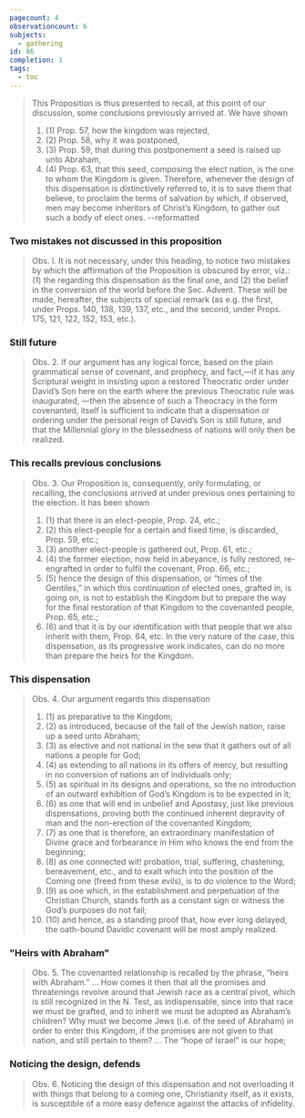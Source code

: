 ```yaml
---
pagecount: 4
observationcount: 6
subjects:
  - gathering
id: 86
completion: 1
tags:
  - toc
---
```

>This Proposition is thus presented to recall, at this point of our discussion, some conclusions previously arrived at. We have shown 
>1. (1) Prop. 57, how the kingdom was rejected, 
>2. (2) Prop. 58, why it was postponed, 
>3. (3) Prop. 59, that during this postponement a seed is raised up unto Abraham, 
>4. (4) Prop. 63, that this seed, composing the elect nation, is the one to whom the Kingdom is given. 
>Therefore, whenever the design of this dispensation is distinctively referred to, it is to save them that believe, to proclaim the terms of salvation by which, if observed, men may become inheritors of Christ’s Kingdom, to gather out such a body of elect ones.
>--reformatted
### Two mistakes not discussed in this proposition
>Obs. l. It is not necessary, under this heading, to notice two mistakes by which the affirmation of the Proposition is obscured by error, viz.: (1) the regarding this dispensation as the final one, and (2) the belief in the conversion of the world before the Sec. Advent. These will be made, hereafter, the subjects of special remark (as e.g. the first, under Props. 140, 138, 139, 137, etc., and the second, under Props. 175, 121, 122, 152, 153, etc.).
### Still future
>Obs. 2. If our argument has any logical force, based on the plain grammatical sense of covenant, and prophecy, and fact,—if it has any Scriptural weight in insisting upon a restored Theocratic order under David’s Son here on the earth where the previous Theocratic rule was inaugurated, —then the absence of such a Theocracy in the form covenanted, itself is sufficient to indicate that a dispensation or ordering under the personal reign of David’s Son is still future, and that the Millennial glory in the blessedness of nations will only then be realized.
### This recalls previous conclusions
>Obs. 3. Our Proposition is, consequently, only formulating, or recalling, the conclusions arrived at under previous ones pertaining to the election. It has been shown 
>1. (1) that there is an elect-people, Prop. 24, etc.; 
>2. (2) this elect-people for a certain and fixed time, is discarded, Prop. 59, etc.; 
>3. (3) another elect-people is gathered out, Prop. 61, etc.; 
>4. (4) the former election, now held in abeyance, is fully restored, re-engrafted in order to fulfil the covenant, Prop. 66, etc.; 
>5. (5) hence the design of this dispensation, or “times of the Gentiles,” in which this continuation of elected ones, grafted in, is going on, is not to establish the Kingdom but to prepare the way for the final restoration of that Kingdom to the covenanted people, Prop. 65, etc.; 
>6. (6) and that it is by our identification with that people that we also inherit with them, Prop. 64, etc. In the very nature of the case, this dispensation, as its progressive work indicates, can do no more than prepare the heirs for the Kingdom.
### This dispensation
>Obs. 4. Our argument regards this dispensation 
>1. (1) as preparative to the Kingdom; 
>2. (2) as introduced, because of the fall of the Jewish nation, raise up a seed unto Abraham; 
>3. (3) as elective and not national in the sew that it gathers out of all nations a people for God; 
>4. (4) as extending to all nations in its offers of mercy, but resulting in no conversion of nations an of individuals only; 
>5. (5) as spiritual in its designs and operations, so the no introduction of an outward exhibition of God’s Kingdom is to be expected in it; 
>6. (6) as one that will end in unbelief and Apostasy, just like previous dispensations, proving both the continued inherent depravity of man and the non-erection of the covenanted Kingdom; 
>7. (7) as one that is therefore, an extraordinary manifestation of Divine grace and forbearance in Him who knows the end from the beginning; 
>8. (8) as one connected wit! probation, trial, suffering, chastening, bereavement, etc., and to exalt which into the position of the Coming one (freed from these evils), is to do violence to the Word; 
>9. (9) as one which, in the establishment and perpetuation of the Christian Church, stands forth as a constant sign or witness the God’s purposes do not fail; 
>10. (10) and hence, as a standing proof that, how ever long delayed, the oath-bound Davidic covenant will be most amply realized.
### "Heirs with Abraham"
>Obs. 5. The covenanted relationship is recalled by the phrase, “heirs with Abraham.”
>...
>How comes it then that all the promises and threatenings revolve around that Jewish race as a central pivot, which is still recognized in the N. Test, as indispensable, since into that race we must be grafted, and to inherit we must be adopted as Abraham’s children? Why must we become Jews (i.e. of the seed of Abraham) in order to enter this Kingdom, if the promises are not given to that nation, and still pertain to them?
>...
>The “hope of Israel” is our hope;
### Noticing the design, defends
>Obs. 6. Noticing the design of this dispensation and not overloading it with things that belong to a coming one, Christianity itself, as it exists, is susceptible of a more easy defence against the attacks of infidelity.